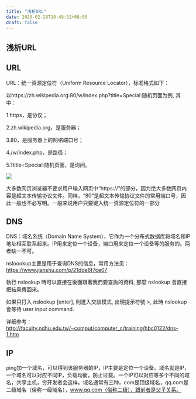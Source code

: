 ```yaml
---
title: "浅析URL"
date: 2020-02-28T10:49:32+08:00
draft: false
---
```

## 浅析URL

## URL
URL：统一资源定位符（Uniform Resource Locator），标准格式如下：

[协议类型]://[服务器地址]:[端口号]/[资源层级UNIX文件路径][文件名]?[查询]#[片段ID]

以https://zh.wikipedia.org:80/w/index.php?title=Special:随机页面为例, 其中：

1.https，是协议；

2.zh.wikipedia.org，是服务器；

3.80，是服务器上的网络端口号；

4./w/index.php，是路径；

5.?title=Special:随机页面，是询问。

![](/images/URL.png)

大多数网页浏览器不要求用户输入网页中“https://”的部分，因为绝大多数网页内容是超文本传输协议文件。同样，“80”是超文本传输协议文件的常用端口号，因此一般也不必写明。一般来说用户只要键入统一资源定位符的一部分


## DNS

DNS：域名系统（Domain Name System），它作为一个分布式数据库将域名和IP地址相互联系起来。IP用来定位一个设备，端口用来定位一个设备等的服务的。两者缺一不可。

nsloookup主要是用于查询DNS的信息，常用方法见：
https://www.jianshu.com/p/21dde6f7ce07

執行 nslookup 時可以直接在後面跟著我們要查詢的資料, 那麼 nslookup 會直接把結果傳回來。

如果只打入 nslookup [enter], 則進入交談模式, 出現提示符號 >, 此時 nslookup 會等待 user input command.

详细参考：http://faculty.ndhu.edu.tw/~comput/computer_c/training/hbc0122/dns-1.htm


## IP

ping加一个域名，可以得到该服务器的IP，IP主要是定位一个设备。域名就是IP，一个域名可以对应不同IP，负载均衡，防止过载。一个IP可以对应等多个不同的域名，共享主机，穷开发者会这样。域名通常有三种，com是顶级域名，qq.com是二级域名（俗称一级域名），www.qq.com（俗称二级），跟前者是父子关系。
